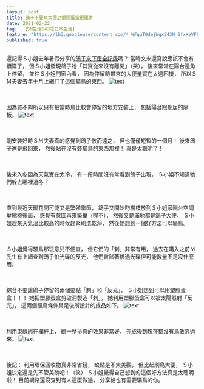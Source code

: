 ```yaml
---
layout: post
title: 鴿子不要來大便之塑膠蛋盒很厲害
date: 2021-02-22
tag:  【SM生活543之日本生活】
feature: "https://lh3.googleusercontent.com/4_WFguT9dejWgx543M_6fxXeVF0u69XIfvGfb-0-I632p_2PbTZqP1RTrFJSAZArwyw5kxs6B3n0dR9F_EsqTRPD1pLp4HFEiNpWy-un8vGubNZkZL11gaFizruiUQ-CGdJqydnWTqs=w2400"
published: true
---
```


還記得Ｓ小姐去年暑假分享的[鴿子來下蛋全記錄](https://suepeng.github.io/%E9%B4%BF%E5%AD%90%E4%BE%86%E4%B8%8B%E8%9B%8B%E5%85%A8%E8%A8%98%E9%8C%84/)嗎？
當時文末還寫說應該不會有續篇了，
但Ｓ小姐發現鴿子牠「其實從來沒有離開」（哭），
後來常常在陽台邊角上停留，
並往Ｓ小姐門窗內看，
因為停留時帶來的大便量實在太過困擾，
所以ＳＭ夫妻去年十月上網訂了這個驅鳥的東西。
![text](https://lh3.googleusercontent.com/zf_a88iZwNJ4LufDIFHdPE4g6w4J9nR6sb__s908Ay9GghsoPFpKDR1iJb9xifFFzbcZDKn9DINEmfooRBKZ12ACwaprdlgLTHhF742VaCfiuQa-VS1nt69rrLxoSbUceEsSnf-F45Q=w2400)


<br><br>
因為買不夠所以只有把當時鳥比較會停留的地方安裝上，
包括陽台跟鄰居的隔板。
![text](https://lh3.googleusercontent.com/k409gjJTI2ABjtRotx0QUXphcmcWNGUWC3dlXA8uSdVVZpwCa9rNCSxsfGshHidJqCy5uzFyeWUlJqo5X7Wu8-aLgUYkZR8RNNz43boJC3Uv10hGHi2z7qfjf2WJp9oVT3nM0wLDo2c=w2400)


<br><br>
剛安裝好時ＳＭ夫妻真的感覺到鴿子敬而遠之，
但也僅僅短暫的一個月！
後來鴿子還是飛回來，
然後站在沒有裝驅鳥的東西那裡！
真是太聰明了！

<br><br>
後來入冬因為天氣實在太冷，
有一段時間沒有常看到鴿子出現，
Ｓ小姐不知道牠們躲去哪裡過冬？


<br><br>
直到最近天暖花開可能又是繁殖季節，
鴿子又開始叼樹枝放到Ｓ小姐家陽台空調壓縮機後面，
感覺有意圖再來築巢（喔不），
然後又是滿地都是鴿子大便，
Ｓ小姐趁某天氣溫比較高的時候趕緊刷洗乾淨，
然後她想到一個好方法可以驅鳥。


<br><br>
Ｓ小姐覺得驅鳥那玩意兒不便宜，
但它們的「刺」非常有用，
過去在購入之前Ｍ先生有上網查到鴿子怕光碟的反光，
他們曾試著綁過光碟但可能數量不足沒什麼用。


<br><br>
綜合不要讓鴿子停留的兩個要點「刺」和「反光」，
Ｓ小姐想到可以用塑膠蛋盒！！！
她把塑膠蛋盒剪破洞製造「刺」，
她利用塑膠蛋盒可以被太陽照射「反光」，
這兩個驅鳥條件具足後所設計的成品如下。
![text](https://lh3.googleusercontent.com/4_WFguT9dejWgx543M_6fxXeVF0u69XIfvGfb-0-I632p_2PbTZqP1RTrFJSAZArwyw5kxs6B3n0dR9F_EsqTRPD1pLp4HFEiNpWy-un8vGubNZkZL11gaFizruiUQ-CGdJqydnWTqs=w2400)


<br><br>
利用束線綁在欄杆上，
綁一整排真的效果非常好，
完成後到現在都沒有鳥敢靠過來。
![text](https://lh3.googleusercontent.com/h8SLq8jGoaauzU8pWVCle59AwsEyUgSTfcJNsBFYDD5mZx3_jyIdHEEAR_9VCYfzW6Su0uV8ICb87Jd2915Dl9q6xj7ozKMGfUy5_0W8DLBW3U6YNXuRxJ1T4Yy-v3P8pxF2gKzwEGU=w2400)


<br><br>
後記：
利用環保回收物真非常省錢，
缺點是不大美觀，
但比起刷鳥大便，
Ｓ小姐決定還是先不管美醜吧！（笑）
Ｓ小姐覺得自己想到的這個好方法真是太聰明啦！
目前網路還沒查到有人這麼做過，
分享給也有需要驅鳥的你。
